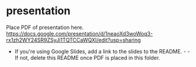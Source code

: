 # presentation

Place PDF of presentation here. 
https://docs.google.com/presentation/d/1neaoXd3woWoq3-rx1zh2WY24SR9ZSyJi1TQTCCaWQXI/edit?usp=sharing

- If you're using Google Slides, add a link to the slides to the README. - - If not, delete this README once PDF is placed in this folder.
